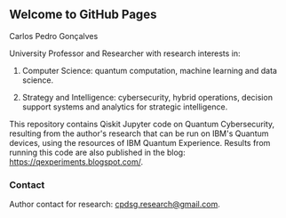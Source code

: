 ## Welcome to GitHub Pages


Carlos Pedro Gonçalves

University Professor and Researcher with research interests in:

1. Computer Science: quantum computation, machine learning and data science.

2. Strategy and Intelligence: cybersecurity, hybrid operations, decision support systems and analytics for strategic intelligence.

This repository contains Qiskit Jupyter code on Quantum Cybersecurity, resulting from the author's research that can be run on IBM's Quantum devices, using the resources of IBM Quantum Experience. Results from running this code are also published in the blog: https://qexperiments.blogspot.com/.


### Contact

Author contact for research: cpdsg.research@gmail.com.
